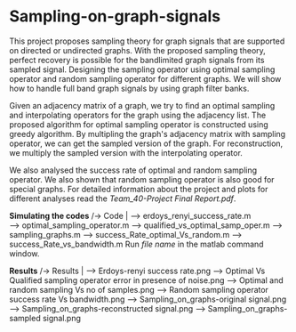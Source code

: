 # Sampling-on-graph-signals

This project proposes sampling theory for graph signals that are supported on directed or
undirected graphs. With the proposed sampling theory, perfect recovery is possible for the
bandlimited graph signals from its sampled signal. Designing the sampling operator using
optimal sampling operator and random sampling operator for different graphs. We will
show how to handle full band graph signals by using graph filter banks.

Given an adjacency matrix of a graph, we try to find an optimal sampling and interpolating operators for the graph using the adjacency list. The proposed algorithm for optimal sampling operator is constructed using greedy algorithm. By multipling the graph's adjacency matrix with sampling operator, we can get the sampled version of the graph. For reconstruction, we multiply the sampled version with the interpolating operator. 

We also analysed the success rate of optimal and random sampling operator. We also shown that random sampling operator is also good for special graphs. For detailed information about the project and plots for different analyses read the _Team_40-Project Final Report.pdf_.

**Simulating the codes**
/-> Code
  |
  --> erdoys_renyi_success_rate.m  
  --> optimal_sampling_operator.m 
  --> qualified_vs_optimal_samp_oper.m
  --> sampling_graphs.m
  --> success_Rate_optimal_Vs_random.m
  --> success_Rate_vs_bandwidth.m
Run  _file name_ in the matlab command window.

**Results**
/-> Results
  |
  --> Erdoys-renyi success rate.png
  --> Optimal Vs Qualified sampling operator error in presence of noise.png
  --> Optimal and random sampling Vs no of samples.png
  --> Random sampling operator success rate Vs bandwidth.png
  --> Sampling_on_graphs-original signal.png
  --> Sampling_on_graphs-reconstructed signal.png
  --> Sampling_on_graphs-sampled signal.png
